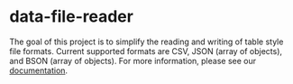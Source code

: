 # data-file-reader

The goal of this project is to simplify the reading and writing of table style
file formats. Current supported formats are CSV, JSON (array of objects), 
and BSON (array of objects). For more information, please see our 
[documentation](http://krotscheck.github.io/data-file-reader).